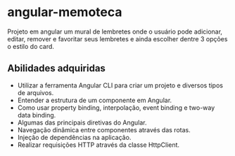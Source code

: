 # angular-memoteca
Projeto em angular um mural de lembretes onde o usuário pode adicionar, editar, remover e favoritar seus lembretes e ainda escolher dentre 3 opções o estilo do card.

## Abilidades adquiridas
* Utilizar a ferramenta Angular CLI para criar um projeto e diversos tipos de arquivos.
* Entender a estrutura de um componente em Angular.
* Como usar property binding, interpolação, event binding e two-way data binding.
* Algumas das principais diretivas do Angular.
* Navegação dinâmica entre componentes através das rotas.
* Injeção de dependências na aplicação.
* Realizar requisições HTTP através da classe HttpClient.

